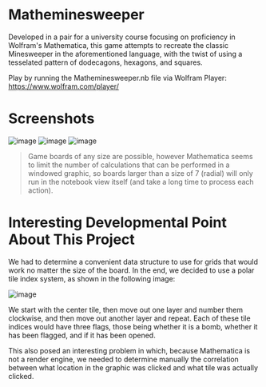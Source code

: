 # Matheminesweeper
Developed in a pair for a university course focusing on proficiency in Wolfram's Mathematica, this game attempts to recreate the classic Minesweeper in the aforementioned language, with the twist of using a tesselated pattern of dodecagons, hexagons, and squares.

Play by running the Matheminesweeper.nb file via Wolfram Player: https://www.wolfram.com/player/

# Screenshots
![image](https://github.com/user-attachments/assets/6419e5cb-cf9b-435e-abf4-172332887f1a)
![image](https://github.com/user-attachments/assets/7e43ab7f-0c8a-4f58-8235-7f99b2c4ac09)
![image](https://github.com/user-attachments/assets/f2bcb1c4-3733-4a51-9626-40790cafeb60)
> Game boards of any size are possible, however Mathematica seems to limit the number of calculations that can be performed in a windowed graphic, so boards larger than a size of 7 (radial) will only run in the notebook view itself (and take a long time to process each action).

# Interesting Developmental Point About This Project
We had to determine a convenient data structure to use for grids that would work no matter the size of the board. In the end, we decided to use a polar tile index system, as shown in the following image:

![image](https://github.com/user-attachments/assets/4cbb62e8-5ed7-4bbb-a63f-2e930dd19c09)

We start with the center tile, then move out one layer and number them clockwise, and then move out another layer and repeat. Each of these tile indices would have three flags, those being whether it is a bomb, whether it has been flagged, and if it has been opened.

This also posed an interesting problem in which, because Mathematica is not a render engine, we needed to determine manually the correlation between what location in the graphic was clicked and what tile was actually clicked. 
